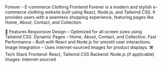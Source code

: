 Forever - E-commerce Clothing Frontend
Forever is a modern and stylish e-commerce clothing website built using React, Node.js, and Tailwind CSS. It provides users with a seamless shopping experience, featuring pages like Home, About, Contact, and Collection.

🚀 Features
Responsive Design – Optimized for all screen sizes using Tailwind CSS.
Dynamic Pages – Home, About, Contact, and Collection.
Fast Performance – Built with React and Node.js for smooth user interactions.
Image Integration – Uses internet-sourced images for product displays.
🛠️ Tech Stack
Frontend: React, Tailwind CSS
Backend: Node.js (if applicable)
Images: Internet-sourced
